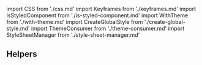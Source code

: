 import CSS from './css.md'
import Keyframes from './keyframes.md'
import IsStyledComponent from './is-styled-component.md'
import WithTheme from './with-theme.md'
import CreateGlobalStyle from './create-global-style.md'
import ThemeConsumer from './theme-consumer.md'
import StyleSheetManager from './style-sheet-manager.md'

## Helpers

<CreateGlobalStyle />

<CSS />

<Keyframes />

<StyleSheetManager />

<IsStyledComponent />

<WithTheme />

<ThemeConsumer />
